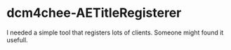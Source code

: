 # dcm4chee-AETitleRegisterer
I needed a simple tool that registers lots of clients.
Someone might found it usefull.
